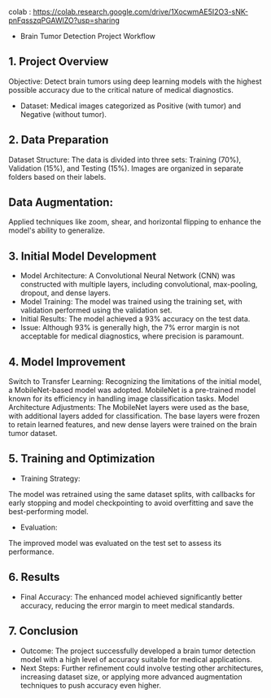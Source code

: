 colab : https://colab.research.google.com/drive/1XocwmAE5I2O3-sNK-pnFqsszqPGAWlZO?usp=sharing

- Brain Tumor Detection Project Workflow
## 1. Project Overview
Objective: Detect brain tumors using deep learning models with the highest possible accuracy due to the critical nature of medical diagnostics.
- Dataset: Medical images categorized as Positive (with tumor) and Negative (without tumor).
## 2. Data Preparation
Dataset Structure:
The data is divided into three sets: Training (70%), Validation (15%), and Testing (15%).
Images are organized in separate folders based on their labels.
## Data Augmentation:
Applied techniques like zoom, shear, and horizontal flipping to enhance the model's ability to generalize.
## 3. Initial Model Development
- Model Architecture:
A Convolutional Neural Network (CNN) was constructed with multiple layers, including convolutional, max-pooling, dropout, and dense layers.
- Model Training:
The model was trained using the training set, with validation performed using the validation set.
- Initial Results:
The model achieved a 93% accuracy on the test data.
- Issue:
Although 93% is generally high, the 7% error margin is not acceptable for medical diagnostics, where precision is paramount.
## 4. Model Improvement
Switch to Transfer Learning:
Recognizing the limitations of the initial model, a MobileNet-based model was adopted. MobileNet is a pre-trained model known for its efficiency in handling image classification tasks.
Model Architecture Adjustments:
The MobileNet layers were used as the base, with additional layers added for classification. The base layers were frozen to retain learned features, and new dense layers were trained on the brain tumor dataset.
## 5. Training and Optimization
- Training Strategy:

The model was retrained using the same dataset splits, with callbacks for early stopping and model checkpointing to avoid overfitting and save the best-performing model.
- Evaluation:

The improved model was evaluated on the test set to assess its performance.
## 6. Results
- Final Accuracy:
The enhanced model achieved significantly better accuracy, reducing the error margin to meet medical standards.
## 7. Conclusion
- Outcome:
The project successfully developed a brain tumor detection model with a high level of accuracy suitable for medical applications.
- Next Steps:
Further refinement could involve testing other architectures, increasing dataset size, or applying more advanced augmentation techniques to push accuracy even higher.
